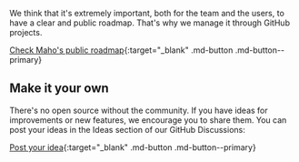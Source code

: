 We think that it's extremely important, both for the team and the users, to have a clear and public roadmap.
That's why we manage it through GitHub projects.

[Check Maho's public roadmap](https://github.com/orgs/MahoCommerce/projects/2/views/1){:target="_blank" .md-button .md-button--primary}

## Make it your own

There's no open source without the community.
If you have ideas for improvements or new features, we encourage you to share them.
You can post your ideas in the Ideas section of our GitHub Discussions:

[Post your idea](https://github.com/MahoCommerce/maho/discussions/categories/ideas){:target="_blank" .md-button .md-button--primary}
